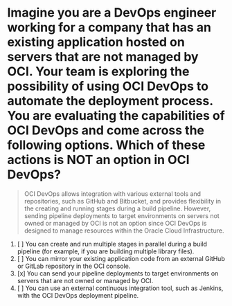 # Imagine you are a DevOps engineer working for a company that has an existing application hosted on servers that are not managed by OCI. Your team is exploring the possibility of using OCI DevOps to automate the deployment process. You are evaluating the capabilities of OCI DevOps and come across the following options. Which of these actions is NOT an option in OCI DevOps?

> OCI DevOps allows integration with various external tools and repositories, such as GitHub and Bitbucket, and provides flexibility in the creating and running stages during a build pipeline. However, sending pipeline deployments to target environments on servers not owned or managed by OCI is not an option since OCI DevOps is designed to manage resources within the Oracle Cloud Infrastructure.

1. [ ] You can create and run multiple stages in parallel during a build pipeline (for example, if you are building multiple library files).
1. [ ] You can mirror your existing application code from an external GitHub or GitLab repository in the OCI console.
1. [x] You can send your pipeline deployments to target environments on servers that are not owned or managed by OCI.
1. [ ] You can use an external continuous integration tool, such as Jenkins, with the OCI DevOps deployment pipeline.